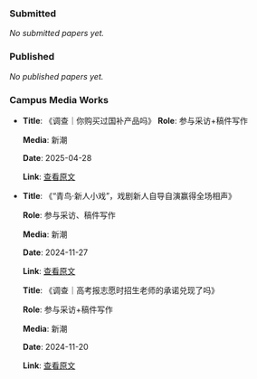 ### Submitted
*No submitted papers yet.*

### Published
*No published papers yet.*

### Campus Media Works  
- **Title**: 《调查｜你购买过国补产品吗》 
  **Role**: 参与采访+稿件写作

  **Media**: 新潮

  **Date**: 2025-04-28

  **Link**: [查看原文](https://mp.weixin.qq.com/s/22AXOxoYGNeqjHNL8PE-Fg)  

- **Title**: 《“青鸟·新人小戏”，戏剧新人自导自演赢得全场相声》  

  **Role**: 参与采访、稿件写作  

  **Media**: 新潮 

  **Date**: 2024-11-27  

  **Link**: [查看原文](https://mp.weixin.qq.com/s/BWO5Yltp6cVhKS6_SYODQ)  

  **Title**: 《调查｜高考报志愿时招生老师的承诺兑现了吗》  

  **Role**: 参与采访+稿件写作

  **Media**: 新潮

  **Date**: 2024-11-20

  **Link**: [查看原文](https://mp.weixin.qq.com/s/qjHb-jnkMWLRY9G6A3RKuQ)
